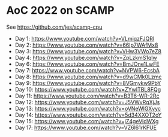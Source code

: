 # AoC 2022 on SCAMP

See https://github.com/jes/scamp-cpu

 - Day 1: https://www.youtube.com/watch?v=VLmiqzFJQRI
 - Day 2: https://www.youtube.com/watch?v=66Ip7WAfMx8
 - Day 3: https://www.youtube.com/watch?v=VHw3VWo7eZ8
 - Day 4: https://www.youtube.com/watch?v=ZpLzkmS1qlw
 - Day 6: https://www.youtube.com/watch?v=BmJOne1LwFE
 - Day 7: https://www.youtube.com/watch?v=NVPW6-EcsbA
 - Day 8: https://www.youtube.com/watch?v=d9wCMk0Lzmc
 - Day 9: https://www.youtube.com/watch?v=8VGmykw9PbY
 - Day 10: https://www.youtube.com/watch?v=ZYwITBL8FQg
 - Day 11: https://www.youtube.com/watch?v=B3T6-WR-2Rc
 - Day 12: https://www.youtube.com/watch?v=J5VWvRqXjJs
 - Day 13: https://www.youtube.com/watch?v=oVNeWlGXvyc
 - Day 14: https://www.youtube.com/watch?v=5d34XXOT2oY
 - Day 15: https://www.youtube.com/watch?v=jZ4geVldWXg
 - Day 17: https://www.youtube.com/watch?v=VZ6l61rKFUE
